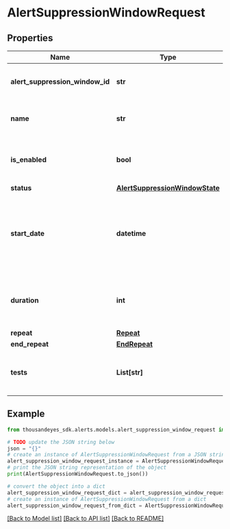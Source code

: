 # AlertSuppressionWindowRequest


## Properties

Name | Type | Description | Notes
------------ | ------------- | ------------- | -------------
**alert_suppression_window_id** | **str** | Unique ID of the alert suppression window. | [optional] [readonly] 
**name** | **str** | Name of the alert suppression window. | [optional] 
**is_enabled** | **bool** | Set to &#x60;false&#x60; for &#x60;disabled&#x60;, &#x60;true&#x60; for &#x60;enabled&#x60;. | [optional] 
**status** | [**AlertSuppressionWindowState**](AlertSuppressionWindowState.md) |  | [optional] 
**start_date** | **datetime** | The date/time when the alert suppression window starts (ISO date-time format). | [optional] 
**duration** | **int** | Duration in seconds the suppression window is active. | [optional] 
**repeat** | [**Repeat**](Repeat.md) |  | [optional] 
**end_repeat** | [**EndRepeat**](EndRepeat.md) |  | [optional] 
**tests** | **List[str]** | List of tests to assign to the alert suppression window. | [optional] 

## Example

```python
from thousandeyes_sdk.alerts.models.alert_suppression_window_request import AlertSuppressionWindowRequest

# TODO update the JSON string below
json = "{}"
# create an instance of AlertSuppressionWindowRequest from a JSON string
alert_suppression_window_request_instance = AlertSuppressionWindowRequest.from_json(json)
# print the JSON string representation of the object
print(AlertSuppressionWindowRequest.to_json())

# convert the object into a dict
alert_suppression_window_request_dict = alert_suppression_window_request_instance.to_dict()
# create an instance of AlertSuppressionWindowRequest from a dict
alert_suppression_window_request_from_dict = AlertSuppressionWindowRequest.from_dict(alert_suppression_window_request_dict)
```
[[Back to Model list]](../README.md#documentation-for-models) [[Back to API list]](../README.md#documentation-for-api-endpoints) [[Back to README]](../README.md)


